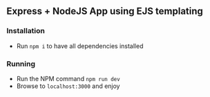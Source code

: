 ## Express + NodeJS App using EJS templating

### Installation
- Run `npm i` to have all dependencies installed

### Running
- Run the NPM command `npm run dev`
- Browse to `localhost:3000` and enjoy
